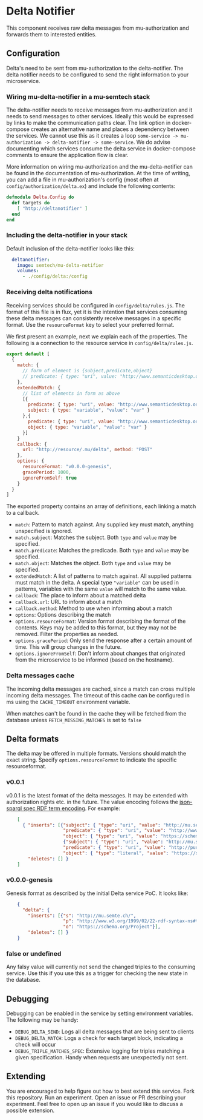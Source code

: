 # Delta Notifier

This component receives raw delta messages from mu-authorization and forwards them to interested entities.

## Configuration

Delta's need to be sent from mu-authorization to the delta-notifier.  The delta notifier needs to be configured to send the right information to your microservice.

### Wiring mu-delta-notifier in a mu-semtech stack

The delta-notifier needs to receive messages from mu-authorization and it needs to send messages to other services.  Ideally this would be expressed by links to make the communication paths clear.  The link option in docker-compose creates an alternative name and places a dependency between the services.  We cannot use this as it creates a loop `some-service -> mu-authorization -> delta-notifier -> some-service`.  We do advise documenting which services consume the delta service in docker-compose comments to ensure the application flow is clear.

More information on wiring mu-authorization and the mu-delta-notifier can be found in the documentation of mu-authorization.  At the time of writing, you can add a file in mu-authorization's config (most often at `config/authorization/delta.ex`) and include the following contents:

```elixir
defmodule Delta.Config do
  def targets do
    [ "http://deltanotifier" ]
  end
end
```

### Including the delta-notifier in your stack

Default inclusion of the delta-notifier looks like this:

```yml
  deltanotifier:
    image: semtech/mu-delta-notifier
    volumes:
      - ./config/delta:/config
```

### Receiving delta notifications

Receiving services should be configured in `config/delta/rules.js`.  The format of this file is in flux, yet it is the intention that services consuming these delta messages can consistently receive messages in a specific format.  Use the `resourceFormat` key to select your preferred format.

We first present an example, next we explain each of the properties.  The following is a connection to the resource service in `config/delta/rules.js`.

```js
export default [
  {
    match: {
      // form of element is {subject,predicate,object}
      // predicate: { type: "uri", value: "http://www.semanticdesktop.org/ontologies/2007/03/22/nmo#isPartOf" }
    },
    extendedMatch: {
      // list of elements in form as above
      [{
        predicate: { type: "uri", value: "http://www.semanticdesktop.org/ontologies/2007/03/22/nmo#isPartOf" },
        subject: { type: "variable", "value": "var" }
      },{
        predicate: { type: "uri", value: "http://www.semanticdesktop.org/ontologies/2007/03/22/nmo#isPartOf" },
        object: { type: "variable", "value": "var" }
      }]
    }
    callback: {
      url: "http://resource/.mu/delta", method: "POST"
    },
    options: {
      resourceFormat: "v0.0.0-genesis",
      gracePeriod: 1000,
      ignoreFromSelf: true
    }
  }
]
```

The exported property contains an array of definitions, each linking a match to a callback.

  - `match`: Pattern to match against.  Any supplied key must match, anything unspecified is ignored.
  - `match.subject`: Matches the subject.  Both `type` and `value` may be specified.
  - `match.predicate`: Matches the predicade.  Both `type` and `value` may be specified.
  - `match.object`: Matches the object.  Both `type` and `value` may be specified.
  - `extendedMatch`: A list of patterns to match against. All supplied patterns must match in the delta.
    A special type `"variable"` can be used in patterns, variables with the same `value` will match to the same value.
  - `callback`: The place to inform about a matched delta
  - `callback.url`: URL to inform about a match
  - `callback.method`: Method to use when informing about a match
  - `options`: Options describing the match
  - `options.resourceFormat`: Version format describing the format of the contents.  Keys may be added to this format, but they may not be removed.  Filter the properties as needed.
  - `options.gracePeriod`: Only send the response after a certain amount of time.  This will group changes in the future.
  - `options.ignoreFromSelf`: Don't inform about changes that originated from the microservice to be informed (based on the hostname).

### Delta messages cache

The incoming delta messages are cached, since a match can cross multiple incoming delta messages.
The timeout of this cache can be configured in ms using the `CACHE_TIMEOUT` environment variable.

When matches can't be found in the cache they will be fetched from the database unless `FETCH_MISSING_MATCHES` is set to `false`


## Delta formats

The delta may be offered in multiple formats.  Versions should match the exact string.  Specify `options.resourceFormat` to indicate the specific resourceformat.

### v0.0.1

v0.0.1 is the latest format of the delta messages. It may be extended with authorization rights etc. in the future. The value encoding follows the [json-sparql spec RDF term encoding](https://www.w3.org/TR/sparql11-results-json/#select-encode-terms).  For example:

```json
    [
      { "inserts": [{"subject": { "type": "uri", "value": "http://mu.semte.ch/" },
                     "predicate": { "type": "uri", "value": "http://www.w3.org/1999/02/22-rdf-syntax-ns#type" },
                     "object": { "type": "uri", "value": "https://schema.org/Project" }},
                     {"subject": { "type": "uri", "value": "http://mu.semte.ch/" },
                     "predicate": { "type": "uri", "value": "http://purl.org/dc/terms/modified" },
                     "object": { "type": "literal", "value": "https://schema.org/Project", "datatype": "http://www.w3.org/2001/XMLSchema#dateTime"}}],
        "deletes": [] }
    ]
```

### v0.0.0-genesis

Genesis format as described by the initial Delta service PoC. It looks like:

```json
    { 
      "delta": {
        "inserts": [{"s": "http://mu.semte.ch/",
                     "p": "http://www.w3.org/1999/02/22-rdf-syntax-ns#type",
                     "o": "https://schema.org/Project"}],
        "deletes": [] }
    }
```

### false or undefined

Any falsy value will currently not send the changed triples to the consuming service.  Use this if you use this as a trigger for checking the new state in the database.

## Debugging

Debugging can be enabled in the service by setting environment variables.  The following may be handy:

  - `DEBUG_DELTA_SEND`: Logs all delta messages that are being sent to clients
  - `DEBUG_DELTA_MATCH`: Logs a check for each target block, indicating a check will occur
  - `DEBUG_TRIPLE_MATCHES_SPEC`: Extensive logging for triples matching a given specification.  Handy when requests are unexpectedly not sent.
  
## Extending

You are encouraged to help figure out how to best extend this service.  Fork this repository.  Run an experiment.  Open an issue or PR describing your experiment.  Feel free to open up an issue if you would like to discuss a possible extension.
